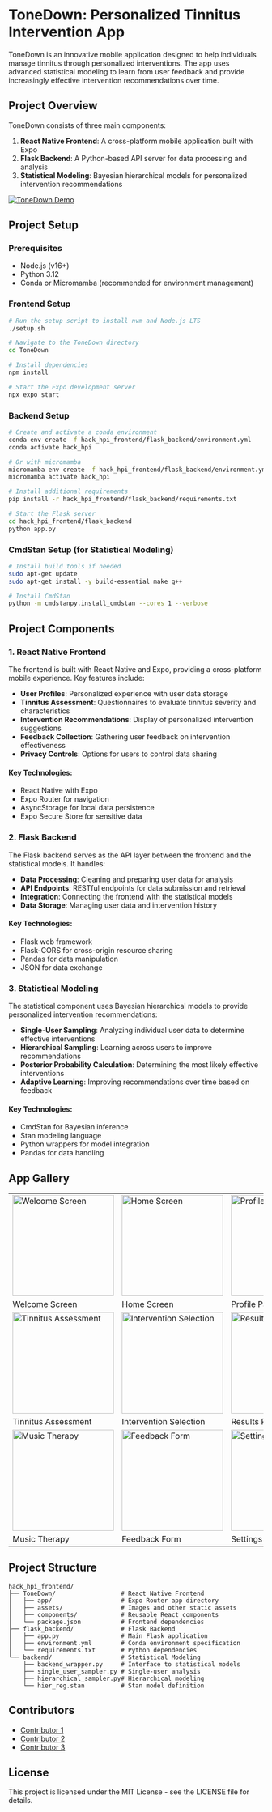 # ToneDown: Personalized Tinnitus Intervention App

ToneDown is an innovative mobile application designed to help individuals manage tinnitus through personalized interventions. The app uses advanced statistical modeling to learn from user feedback and provide increasingly effective intervention recommendations over time.

## Project Overview

ToneDown consists of three main components:
1. **React Native Frontend**: A cross-platform mobile application built with Expo
2. **Flask Backend**: A Python-based API server for data processing and analysis
3. **Statistical Modeling**: Bayesian hierarchical models for personalized intervention recommendations

[![ToneDown Demo](https://img.youtube.com/vi/YOUTUBE_VIDEO_ID/0.jpg)](https://www.youtube.com/watch?v=YOUTUBE_VIDEO_ID)

## Project Setup

### Prerequisites
- Node.js (v16+)
- Python 3.12
- Conda or Micromamba (recommended for environment management)

### Frontend Setup
```bash
# Run the setup script to install nvm and Node.js LTS
./setup.sh

# Navigate to the ToneDown directory
cd ToneDown

# Install dependencies
npm install

# Start the Expo development server
npx expo start
```

### Backend Setup
```bash
# Create and activate a conda environment
conda env create -f hack_hpi_frontend/flask_backend/environment.yml
conda activate hack_hpi

# Or with micromamba
micromamba env create -f hack_hpi_frontend/flask_backend/environment.yml
micromamba activate hack_hpi

# Install additional requirements
pip install -r hack_hpi_frontend/flask_backend/requirements.txt

# Start the Flask server
cd hack_hpi_frontend/flask_backend
python app.py
```

### CmdStan Setup (for Statistical Modeling)
```bash
# Install build tools if needed
sudo apt-get update
sudo apt-get install -y build-essential make g++

# Install CmdStan
python -m cmdstanpy.install_cmdstan --cores 1 --verbose
```

## Project Components

### 1. React Native Frontend

The frontend is built with React Native and Expo, providing a cross-platform mobile experience. Key features include:

- **User Profiles**: Personalized experience with user data storage
- **Tinnitus Assessment**: Questionnaires to evaluate tinnitus severity and characteristics
- **Intervention Recommendations**: Display of personalized intervention suggestions
- **Feedback Collection**: Gathering user feedback on intervention effectiveness
- **Privacy Controls**: Options for users to control data sharing

#### Key Technologies:
- React Native with Expo
- Expo Router for navigation
- AsyncStorage for local data persistence
- Expo Secure Store for sensitive data

### 2. Flask Backend

The Flask backend serves as the API layer between the frontend and the statistical models. It handles:

- **Data Processing**: Cleaning and preparing user data for analysis
- **API Endpoints**: RESTful endpoints for data submission and retrieval
- **Integration**: Connecting the frontend with the statistical models
- **Data Storage**: Managing user data and intervention history

#### Key Technologies:
- Flask web framework
- Flask-CORS for cross-origin resource sharing
- Pandas for data manipulation
- JSON for data exchange

### 3. Statistical Modeling

The statistical component uses Bayesian hierarchical models to provide personalized intervention recommendations:

- **Single-User Sampling**: Analyzing individual user data to determine effective interventions
- **Hierarchical Sampling**: Learning across users to improve recommendations
- **Posterior Probability Calculation**: Determining the most likely effective interventions
- **Adaptive Learning**: Improving recommendations over time based on feedback

#### Key Technologies:
- CmdStan for Bayesian inference
- Stan modeling language
- Python wrappers for model integration
- Pandas for data handling

## App Gallery

<table>
  <tr>
    <td><img src="path/to/screenshot1.png" width="200" alt="Welcome Screen"/></td>
    <td><img src="path/to/screenshot2.png" width="200" alt="Home Screen"/></td>
    <td><img src="path/to/screenshot3.png" width="200" alt="Profile Page"/></td>
  </tr>
  <tr>
    <td>Welcome Screen</td>
    <td>Home Screen</td>
    <td>Profile Page</td>
  </tr>
  <tr>
    <td><img src="path/to/screenshot4.png" width="200" alt="Tinnitus Assessment"/></td>
    <td><img src="path/to/screenshot5.png" width="200" alt="Intervention Selection"/></td>
    <td><img src="path/to/screenshot6.png" width="200" alt="Results Page"/></td>
  </tr>
  <tr>
    <td>Tinnitus Assessment</td>
    <td>Intervention Selection</td>
    <td>Results Page</td>
  </tr>
  <tr>
    <td><img src="path/to/screenshot7.png" width="200" alt="Music Therapy"/></td>
    <td><img src="path/to/screenshot8.png" width="200" alt="Feedback Form"/></td>
    <td><img src="path/to/screenshot9.png" width="200" alt="Settings"/></td>
  </tr>
  <tr>
    <td>Music Therapy</td>
    <td>Feedback Form</td>
    <td>Settings</td>
  </tr>
</table>

## Project Structure

```
hack_hpi_frontend/
├── ToneDown/                  # React Native Frontend
│   ├── app/                   # Expo Router app directory
│   ├── assets/                # Images and other static assets
│   ├── components/            # Reusable React components
│   └── package.json           # Frontend dependencies
├── flask_backend/             # Flask Backend
│   ├── app.py                 # Main Flask application
│   ├── environment.yml        # Conda environment specification
│   └── requirements.txt       # Python dependencies
└── backend/                   # Statistical Modeling
    ├── backend_wrapper.py     # Interface to statistical models
    ├── single_user_sampler.py # Single-user analysis
    ├── hierarchical_sampler.py# Hierarchical modeling
    └── hier_reg.stan          # Stan model definition
```

## Contributors

- [Contributor 1](https://github.com/contributor1)
- [Contributor 2](https://github.com/contributor2)
- [Contributor 3](https://github.com/contributor3)

## License

This project is licensed under the MIT License - see the LICENSE file for details.
